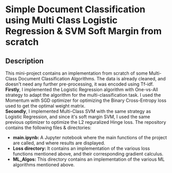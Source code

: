 # Simple Document Classification using Multi Class Logistic Regression & SVM Soft Margin from scratch
## Description
This mini-project contains an implementation from scratch of some Multi-Class Document Classification Algorithms. The data is already cleaned, and doesn't need any further pre-processing, it was encoded using Tf-idf.<br />
**Firstly**, I implemented the Logistic Regression algorithm with One-vs-All strategy to adapt the algorithm for the multi-classification task. I used the Momentum with SGD optimizer for optimizing the Binary Cross-Entropy loss used to get the optimal weight matrix.<br />
**Secondly**, I implemented Multi-Class SVM with the same strategy as Logistic Regression, and since it's soft margin SVM, I used the same previous optimizer to optimize the L2 reguralized Hinge loss. The repository contains the following files & directories: <br />

- **main.ipynb:** A Jupyter notebook where the main functions of the project are called, and where results are displayed.
- **Loss directory:** It contains an implementation of the various loss functions mentioned above, and their corresponding gradient calculus.
- **ML_Algos:** This directory contains an implementation of the various ML algorithms mentioned above.